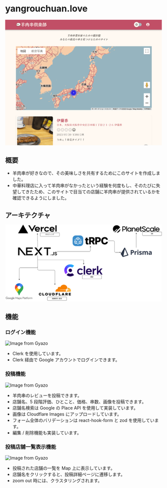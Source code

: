 # yangrouchuan.love

<img src='./docs/images/page_top.png'>

## 概要

-   羊肉串が好きなので、その美味しさを共有するためにこのサイトを作成しました。
-   中華料理店に入って羊肉串がなかったという経験を何度もし、そのたびに失望してきたため、このサイトで目当ての店舗に羊肉串が提供されているかを確認できるようにしました。

## アーキテクチャ

<img src='./docs/architecture/architecture.png'>

## 機能

### ログイン機能

<img src="https://i.gyazo.com/21cf20345e5bdff5798dae5d303cb243.gif" alt="Image from Gyazo" width="600"/>

-   Clerk を使用しています。
-   Clerk 経由で Google アカウントでログインできます。

### 投稿機能

<img src="https://i.gyazo.com/550415e59758b82c5c3ebf518ef119bc.gif" alt="Image from Gyazo" width="600"/>

-   羊肉串のレビューを投稿できます。
-   店舗名、5 段階評価、ひとこと、価格、串数、画像を投稿できます。
-   店舗名検索は Google の Place API を使用して実装しています。
-   画像は Cloudflare Images にアップロードしています。
-   フォーム全体のバリデーションは react-hook-form と zod を使用しています。
-   編集 / 削除機能も実装しています。

### 投稿店舗一覧表示機能

<img src="https://i.gyazo.com/93745c20e0d1406bf0f0a3d1752ab665.gif" alt="Image from Gyazo" width="600"/>

-   投稿された店舗の一覧を Map 上に表示しています。
-   店舗名をクリックすると、投稿詳細ページに遷移します。
-   zoom out 時には、クラスタリングされます。
